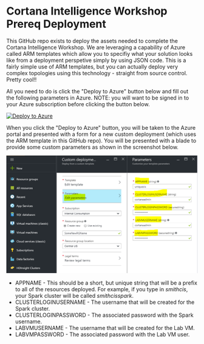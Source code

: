 # Cortana Intelligence Workshop Prereq Deployment

This GitHub repo exists to deploy the assets needed to complete the Cortana Intelligence Workshop. We are leveraging a capability of Azure called ARM templates which allow you to specifiy what your solution looks like from a deployment perspetive simply by using JSON code. This is a fairly simple use of ARM templates, but you can actually deploy very complex topologies using this technology - straight from source control. Pretty cool!!

All you need to do is click the "Deploy to Azure" button below and fill out the following parameters in Azure. NOTE: you will want to be signed in to your Azure subscription before clicking the button below.

[![Deploy to Azure](http://azuredeploy.net/deploybutton.png)](https://portal.azure.com/#create/Microsoft.Template/uri/https%3A%2F%2Fraw.githubusercontent.com%2Ftoddkitta%2FCortanaIntelligenceWorkshopPrereqDeployment%2Fmaster%2Fazuredeploy.json)

When you click the "Deploy to Azure" button, you will be taken to the Azure portal and presented with a form for a new custom deployment (which uses the ARM template in this GitHub repo). You will be presented with a blade to provide some custom parameters as shown in the screenshot below.

![alt text](/images/prereqparms.png "Azure Deployment GUI")

* APPNAME - This should be a short, but unique string that will be a prefix to all of the resources deployed. For example, if you type in *smithcis*, your Spark cluster will be called *smithcisspark*.
* CLUSTERLOGINUSERNAME - The username that will be created for the Spark cluster.
* CLUSTERLOGINPASSWORD - The associated password with the Spark username.
* LABVMUSERNAME - The username that will be created for the Lab VM.
* LABVMPASSWORD - The associated password with the Lab VM user.
